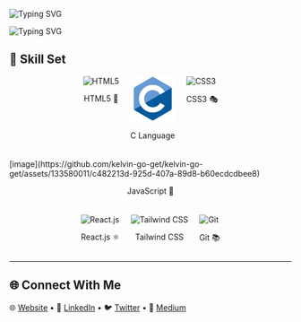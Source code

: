 ![Typing SVG](https://readme-typing-svg.demolab.com?font=Fira+Code&pause=1000&width=500&lines=👋Hey!😉+Welcome+To+Kelvin's+Space+Here😎.+;I'm+an+Interactive+Developer👌.+;Specializing+in+Software+Engineering👨‍💻.)

![Typing SVG](https://readme-typing-svg.demolab.com?font=Fira+Code&pause=1000&width=500&lines=Code+architect+weaving+dreams+into+reality.+I+don't+just+write+code;I+sculpt+it+with+intention.+An+advocate+for+clean,+scalable,+and+modular+solutions.+Open-source+enthusiast+with+a+love+for+contributing+to+impactful+projects.+When+I'm+not+pushing+commits,+you'll+find+me+exploring+the+realms+of+technology,+always+seeking+the+next+challenge+to+conquer)

## 🚀 Skill Set

<div style="display: flex; flex-wrap: wrap; justify-content: center; gap: 20px;">
  <div>
    <img src="https://your-image-link-for-HTML5" alt="HTML5" height="80">
    <p align="center">HTML5 🎨</p>
  </div>
  <div>
    <img src="https://raw.githubusercontent.com/devicons/devicon/master/icons/c/c-original.svg" alt="C Language" height="80">
    <p align="center">C Language</p>
  </div>
  <div>
    <img src="https://your-image-link-for-CSS3" alt="CSS3" height="80">
    <p align="center">CSS3 🎭</p>
  </div>
  <div>
    [image](https://github.com/kelvin-go-get/kelvin-go-get/assets/133580011/c482213d-925d-407a-89d8-b60ecdcdbee8)
    <p align="center">JavaScript 🚀</p>
  </div>
  <div>
    <img src="https://your-image-link-for-React.js" alt="React.js" height="80">
    <p align="center">React.js ⚛️</p>
  </div>
  <div>
    <img src="https://your-image-link-for-Tailwind-CSS" alt="Tailwind CSS" height="80">
    <p align="center">Tailwind CSS</p>
  </div>
  <div>
    <img src="https://your-image-link-for-Git" alt="Git" height="80">
    <p align="center">Git 📚</p>
  </div>
</div>

---

## 🌐 Connect With Me

🌐 [Website](https://6496e67cdf9c3f5738a94346--kelvin-njuiri.netlify.app/) •
📱 [LinkedIn](https://www.linkedin.com/in/kelvin-njuiri/) •
🐦 [Twitter](https://twitter.com/k_njuiri) •
📝 [Medium](https://medium.com/@knjuiri)
